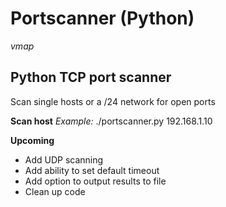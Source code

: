 # Portscanner (Python)

*vmap*

## Python TCP port scanner

Scan single hosts or a /24 network for open ports

**Scan host**
*Example:* ./portscanner.py 192.168.1.10

**Upcoming**
* Add UDP scanning
* Add ability to set default timeout
* Add option to output results to file
* Clean up code
